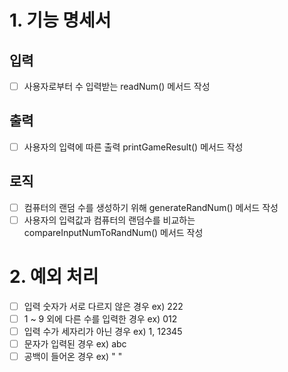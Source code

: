 # 1. 기능 명세서
## 입력
- [ ] 사용자로부터 수 입력받는 readNum() 메서드 작성
## 출력
- [ ] 사용자의 입력에 따른 출력 printGameResult() 메서드 작성
## 로직
- [ ] 컴퓨터의 랜덤 수를 생성하기 위해 generateRandNum() 메서드 작성
- [ ] 사용자의 입력값과 컴퓨터의 랜덤수를 비교하는 compareInputNumToRandNum() 메서드 작성

# 2. 예외 처리
- [ ] 입력 숫자가 서로 다르지 않은 경우 ex) 222
- [ ] 1 ~ 9 외에 다른 수를 입력한 경우 ex) 012
- [ ] 입력 수가 세자리가 아닌 경우 ex) 1, 12345
- [ ] 문자가 입력된 경우 ex) abc
- [ ] 공백이 들어온 경우 ex) " "